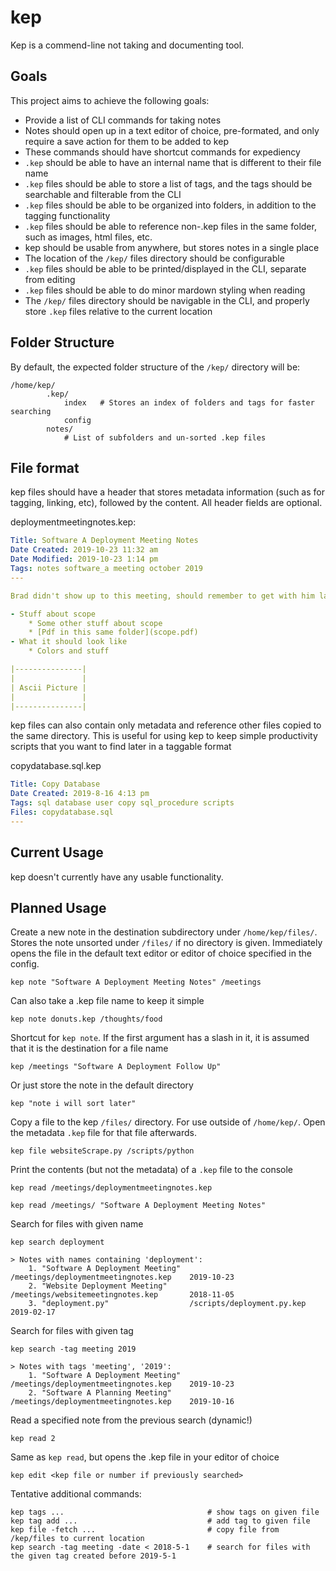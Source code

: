 # kep

Kep is a commend-line not taking and documenting tool.

## Goals

This project aims to achieve the following goals:

* Provide a list of CLI commands for taking notes
* Notes should open up in a text editor of choice, pre-formated, and only require a save action for them to be added to kep
* These commands should have shortcut commands for expediency
* `.kep` should be able to have an internal name that is different to their file name
* `.kep` files should be able to store a list of tags, and the tags should be searchable and filterable from the CLI
* `.kep` files should be able to be organized into folders, in addition to the tagging functionality
* `.kep` files should be able to reference non-.kep files in the same folder, such as images, html files, etc.
* kep should be usable from anywhere, but stores notes in a single place
* The location of the `/kep/` files directory should be configurable
* `.kep` files should be able to be printed/displayed in the CLI, separate from editing
* `.kep` files should be able to do minor mardown styling when reading
* The `/kep/` files directory should be navigable in the CLI, and properly store `.kep` files relative to the current location

## Folder Structure

By default, the expected folder structure of the `/kep/` directory will be:

```shell
/home/kep/
        .kep/
            index   # Stores an index of folders and tags for faster searching
            config
        notes/
            # List of subfolders and un-sorted .kep files
```

## File format

kep files should have a header that stores metadata information (such as for tagging, linking, etc), followed by the content.
All header fields are optional.

deploymentmeetingnotes.kep:
```yaml
Title: Software A Deployment Meeting Notes
Date Created: 2019-10-23 11:32 am
Date Modified: 2019-10-23 1:14 pm
Tags: notes software_a meeting october 2019
---

Brad didn't show up to this meeting, should remember to get with him later to review

- Stuff about scope
    * Some other stuff about scope
    * [Pdf in this same folder](scope.pdf)
- What it should look like
    * Colors and stuff

|---------------|
|               |
| Ascii Picture |
|               |
|---------------|
```

kep files can also contain only metadata and reference other files copied to the same directory.
This is useful for using kep to keep simple productivity scripts that you want to find later in a taggable format

copydatabase.sql.kep
```yaml
Title: Copy Database
Date Created: 2019-8-16 4:13 pm
Tags: sql database user copy sql_procedure scripts
Files: copydatabase.sql
---
```

## Current Usage

kep doesn't currently have any usable functionality.

## Planned Usage

Create a new note in the destination subdirectory under `/home/kep/files/`. Stores the note unsorted under `/files/` if no directory is given. Immediately opens the file in the default text editor or editor of choice specified in the config.

```shell
kep note "Software A Deployment Meeting Notes" /meetings
```

Can also take a .kep file name to keep it simple

```shell
kep note donuts.kep /thoughts/food
```

Shortcut for `kep note`. If the first argument has a slash in it, it is assumed that it is the destination for a file name

```shell
kep /meetings "Software A Deployment Follow Up"
```

Or just store the note in the default directory
```shell
kep "note i will sort later"
```

Copy a file to the kep `/files/` directory. For use outside of `/home/kep/`. Open the metadata `.kep` file for that file afterwards.

```shell
kep file websiteScrape.py /scripts/python
```

Print the contents (but not the metadata) of a `.kep` file to the console

```shell
kep read /meetings/deploymentmeetingnotes.kep
```

```shell
kep read /meetings/ "Software A Deployment Meeting Notes"
```

Search for files with given name

```
kep search deployment

> Notes with names containing 'deployment':
    1. "Software A Deployment Meeting"  /meetings/deploymentmeetingnotes.kep    2019-10-23
    2. "Website Deployment Meeting"     /meetings/websitemeetingnotes.kep       2018-11-05
    3. "deployment.py"                  /scripts/deployment.py.kep              2019-02-17
```

Search for files with given tag

```
kep search -tag meeting 2019

> Notes with tags 'meeting', '2019':
    1. "Software A Deployment Meeting"  /meetings/deploymentmeetingnotes.kep    2019-10-23
    2. "Software A Planning Meeting"    /meetings/deploymentmeetingnotes.kep    2019-10-16
```

Read a specified note from the previous search (dynamic!)

```shell
kep read 2
```

Same as `kep read`, but opens the .kep file in your editor of choice

```shell
kep edit <kep file or number if previously searched>
```

Tentative additional commands:

```shell
kep tags ...                                # show tags on given file
kep tag add ...                             # add tag to given file
kep file -fetch ...                         # copy file from /kep/files to current location
kep search -tag meeting -date < 2018-5-1    # search for files with the given tag created before 2019-5-1
```